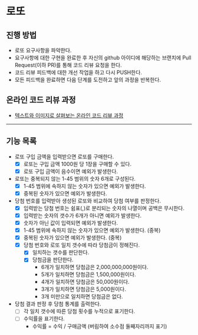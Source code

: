 # 로또
## 진행 방법
* 로또 요구사항을 파악한다.
* 요구사항에 대한 구현을 완료한 후 자신의 github 아이디에 해당하는 브랜치에 Pull Request(이하 PR)를 통해 코드 리뷰 요청을 한다.
* 코드 리뷰 피드백에 대한 개선 작업을 하고 다시 PUSH한다.
* 모든 피드백을 완료하면 다음 단계를 도전하고 앞의 과정을 반복한다.

## 온라인 코드 리뷰 과정
* [텍스트와 이미지로 살펴보는 온라인 코드 리뷰 과정](https://github.com/next-step/nextstep-docs/tree/master/codereview)

---

## 기능 목록
* 로또 구입 금액을 입력받으면 로또를 구매한다.
  * [x] 로또는 구입 금액 1000원 당 1장을 구매할 수 있다.
  * [x] 로또 구입 금액이 음수이면 예외가 발생한다.
* 로또는 중복되지 않는 1-45 범위의 숫자 6개로 구성된다.
  * [x] 1-45 범위에 속하지 않는 숫자가 있으면 예외가 발생한다.
  * [x] 중복된 숫자가 있으면 예외가 발생한다.
* 당첨 번호를 입력받아 생성된 로또와 비교하여 당첨 여부를 판정한다.
  * [x] 입력받는 당첨 번호는 쉼표(,)로 분리되는 숫자의 나열이며 공백은 무시한다.
  * [x] 입력받는 숫자의 갯수가 6개가 아니면 예외가 발생한다.
  * [x] 숫자가 아닌 값이 입력되면 예외가 발생한다.
  * [x] 1-45 범위에 속하지 않는 숫자가 있으면 예외가 발생한다. (중복)
  * [x] 중복된 숫자가 있으면 예외가 발생한다. (중복)
  * [x] 당첨 번호와 로또 일치 갯수에 따라 당첨금이 정해진다.
    * [x] 일치하는 갯수를 판단한다.
    * [x] 당첨금을 판단한다.
      * 6개가 일치하면 당첨금은 2,000,000,000원이다.
      * 5개가 일치하면 당첨금은 1,500,000원이다.
      * 4개가 일치하면 당첨금은 50,000원이다.
      * 3개가 일치하면 당첨금은 5,000원이다.
      * 3개 미만으로 일치하면 당첨금은 없다.
* 당첨 결과 판정 후 당첨 통계를 출력한다.
  * [ ] 각 일치 갯수에 따른 당첨 횟수를 누적으로 표기한다.
  * [ ] 수익률을 표기한다.
    * 수익률 = 수익 / 구매금액 (버림하여 소수점 둘째자리까지 표기)